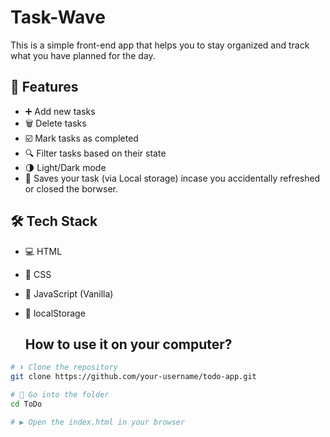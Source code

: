 # Task-Wave
This is a simple front-end app that helps you to stay organized and track what you have planned for the day.
## 🚀 Features
- ➕  Add new tasks
- 🗑️ Delete tasks
- ☑️ Mark tasks as completed
- 🔍 Filter tasks based on their state
- 🌗 Light/Dark mode 
- 💾 Saves your task (via Local storage) incase you accidentally refreshed or closed the borwser.
 ## 🛠️ Tech Stack
- 💻 HTML
- 🎨 CSS
- 🧠 JavaScript (Vanilla)
- 💾 localStorage
  
  ## How to use it on your computer?

```bash
# ⬇️ Clone the repository
git clone https://github.com/your-username/todo-app.git

# 📂 Go into the folder
cd ToDo

# ▶️ Open the index.html in your browser
